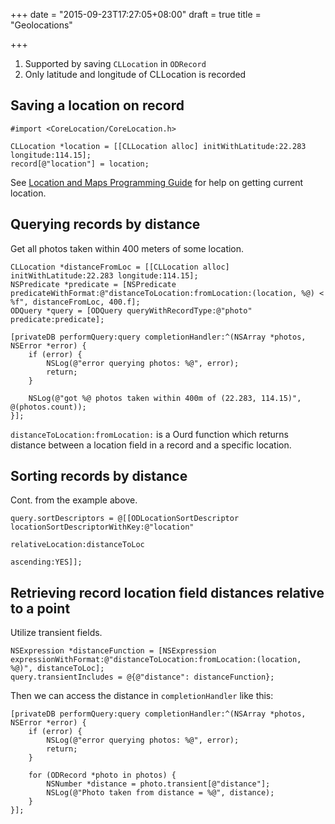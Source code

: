 +++
date = "2015-09-23T17:27:05+08:00"
draft = true
title = "Geolocations"

+++

1. Supported by saving `CLLocation` in `ODRecord`
2. Only latitude and longitude of CLLocation is recorded

## Saving a location on record

```obj-c
#import <CoreLocation/CoreLocation.h>

CLLocation *location = [[CLLocation alloc] initWithLatitude:22.283 longitude:114.15];
record[@"location"] = location;
```

See
[Location and Maps Programming Guide](https://developer.apple.com/library/ios/documentation/UserExperience/Conceptual/LocationAwarenessPG/CoreLocation/CoreLocation.html)
for help on getting current location.

## Querying records by distance

Get all photos taken within 400 meters of some location.

```obj-c
CLLocation *distanceFromLoc = [[CLLocation alloc] initWithLatitude:22.283 longitude:114.15];
NSPredicate *predicate = [NSPredicate predicateWithFormat:@"distanceToLocation:fromLocation:(location, %@) < %f", distanceFromLoc, 400.f];
ODQuery *query = [ODQuery queryWithRecordType:@"photo" predicate:predicate];

[privateDB performQuery:query completionHandler:^(NSArray *photos, NSError *error) {
    if (error) {
        NSLog(@"error querying photos: %@", error);
        return;
    }

    NSLog(@"got %@ photos taken within 400m of (22.283, 114.15)", @(photos.count));
}];
```

`distanceToLocation:fromLocation:` is a Ourd function which returns distance
between a location field in a record and a specific location.

## Sorting records by distance

Cont. from the example above.

```obj-c
query.sortDescriptors = @[[ODLocationSortDescriptor locationSortDescriptorWithKey:@"location"
                                                                 relativeLocation:distanceToLoc
                                                                        ascending:YES]];
```

## Retrieving record location field distances relative to a point

Utilize transient fields.

```obj-c
NSExpression *distanceFunction = [NSExpression expressionWithFormat:@"distanceToLocation:fromLocation:(location, %@)", distanceToLoc];
query.transientIncludes = @{@"distance": distanceFunction};
```

Then we can access the distance in `completionHandler` like this:

```obj-c
[privateDB performQuery:query completionHandler:^(NSArray *photos, NSError *error) {
    if (error) {
        NSLog(@"error querying photos: %@", error);
        return;
    }

    for (ODRecord *photo in photos) {
        NSNumber *distance = photo.transient[@"distance"];
        NSLog(@"Photo taken from distance = %@", distance);
    }
}];
```
